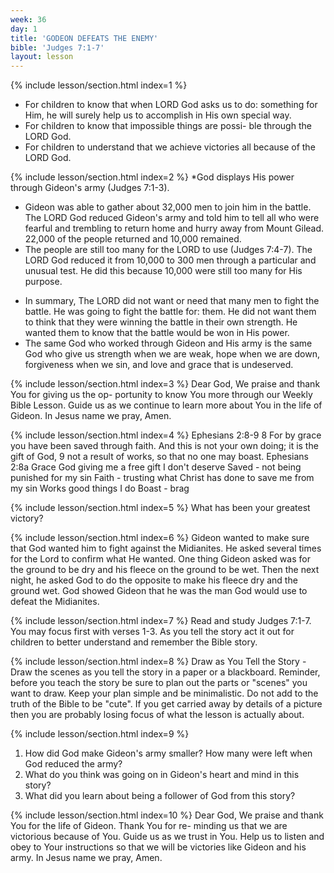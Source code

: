 ```yaml
---
week: 36
day: 1
title: 'GODEON DEFEATS THE ENEMY'
bible: 'Judges 7:1-7'
layout: lesson
---
```



{% include lesson/section.html index=1 %}
- For children to know that when LORD God asks us to do: something for Him, he will surely help us to accomplish in His own special way.
- For children to know that impossible things are possi- ble through the LORD God.
- For children to understand that we achieve victories all because of the LORD God.


{% include lesson/section.html index=2 %}
*God displays His power through Gideon's army (Judges 7:1-3).
- Gideon was able to gather about 32,000 men to join him in the battle. The LORD God reduced Gideon's army and told him to tell all who were fearful and trembling to return home and hurry away from Mount Gilead. 22,000 of the people returned and 10,000 remained.
- The people are still too many for the LORD to use (Judges 7:4-7). The LORD God reduced it from 10,000 to 300 men through a particular and unusual test. He did this because 10,000 were still too many for His purpose.
* In summary, The LORD did not want or need that many men to fight the battle. He was going to fight the battle for: them. He did not want them to think that they were winning the battle in their own strength. He wanted them to know that the battle would be won in His power.
* The same God who worked through Gideon and His army is the same God who give us strength when we are weak, hope when we are down, forgiveness when we sin, and love and grace that is undeserved.


{% include lesson/section.html index=3 %}
Dear God, We praise and thank You for giving us the op- portunity to know You more through our Weekly Bible Lesson. Guide us as we continue to learn more about You in the life of Gideon. In Jesus name we pray, Amen.


{% include lesson/section.html index=4 %}
Ephesians 2:8-9 8 For by grace you have been saved through faith. And this is not your own doing; it is the gift of God, 9 not a result of works, so that no one may boast. Ephesians 2:8a
Grace God giving me a free gift I don't deserve
Saved - not being punished for my sin
Faith - trusting what Christ has done to save me from my sin Works good things I do
Boast - brag

{% include lesson/section.html index=5 %}
What has been your greatest victory?


{% include lesson/section.html index=6 %}
Gideon wanted to make sure that God wanted him to fight against the Midianites. He asked several times for the Lord to confirm what He wanted. One thing Gideon asked was for the ground to be dry and his fleece on the ground to be wet. Then the next night, he asked God to do the opposite to make his fleece dry and the ground wet. God showed Gideon that he was the man God would use to defeat the Midianites.


{% include lesson/section.html index=7 %}
Read and study Judges 7:1-7. You may focus first with verses 1-3. As you tell the story act it out for children to better understand and remember the Bible story.


{% include lesson/section.html index=8 %}
Draw as You Tell the Story - Draw the scenes as you tell the story in a paper or a blackboard. Reminder, before you teach the story be sure to plan out the parts or "scenes" you want to draw. Keep your plan simple and be minimalistic. Do not add to the truth of the Bible to be "cute". If you get carried away by details of a picture then you are probably losing focus of what the lesson is actually about.


{% include lesson/section.html index=9 %}
1. How did God make Gideon's army smaller? How many were left when God reduced the army?
2. What do you think was going on in Gideon's heart and mind in this story?
3. What did you learn about being a follower of God from this story?


{% include lesson/section.html index=10 %}
Dear God, We praise and thank You for the life of Gideon. Thank You for re- minding us that we are victorious because of You. Guide us as we trust in You. Help us to listen and obey to Your instructions so that we will be victories like Gideon and his army. In Jesus name we pray, Amen.

